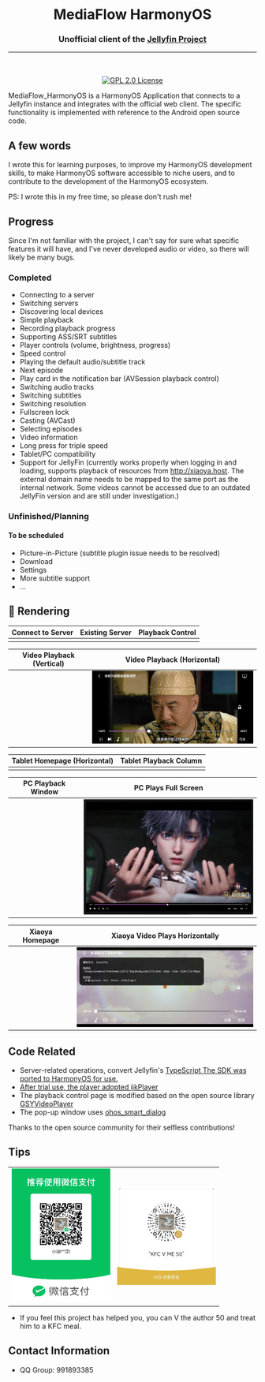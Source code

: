 <h1 align="center">MediaFlow HarmonyOS</h1>
<h3 align="center">Unofficial client of the <a href="https://jellyfin.org">Jellyfin Project</a></h3>

---

<p align="center">
<br/>
<br/>
<a href="https://github.com/chashaochang/JellyFin_HarmonyOS">
<img alt="GPL 2.0 License" src="https://img.shields.io/github/license/jellyfin/jellyfin-android.svg"/>
</a>

MediaFlow_HarmonyOS is a HarmonyOS Application that connects to a Jellyfin instance and integrates with the official web client. The specific functionality is implemented with reference to the Android open source code.

## A few words
I wrote this for learning purposes, to improve my HarmonyOS development skills, to make HarmonyOS software accessible to niche users, and to contribute to the development of the HarmonyOS ecosystem.

PS: I wrote this in my free time, so please don't rush me!

## Progress
Since I'm not familiar with the project, I can't say for sure what specific features it will have, and I've never developed audio or video, so there will likely be many bugs.

### Completed

- Connecting to a server
- Switching servers
- Discovering local devices
- Simple playback
- Recording playback progress
- Supporting ASS/SRT subtitles
- Player controls (volume, brightness, progress)
- Speed ​​control
- Playing the default audio/subtitle track
- Next episode
- Play card in the notification bar (AVSession playback control)
- Switching audio tracks
- Switching subtitles
- Switching resolution
- Fullscreen lock
- Casting (AVCast)
- Selecting episodes
- Video information
- Long press for triple speed
- Tablet/PC compatibility
- Support for JellyFin (currently works properly when logging in and loading, supports playback of resources from http://xiaoya.host. The external domain name needs to be mapped to the same port as the internal network. Some videos cannot be accessed due to an outdated JellyFin version and are still under investigation.)

### Unfinished/Planning

#### To be scheduled
- Picture-in-Picture (subtitle plugin issue needs to be resolved)
- Download
- Settings
- More subtitle support
- ...

🧬 Rendering
------------

| Connect to Server | Existing Server | Playback Control |
|:------------------------------------------------------------:|:---------------------------------------------------------------:|:-------------------------------------------------------------:|
|  |  |  |

| Video Playback (Vertical) | Video Playback (Horizontal) |
|:------------------------------------------------------------:|:-------------------------------------------------------------:|
| | <img src="screenshots/hengping.jpg" width="400" alt="Video Playback (Horizontal)"> |

| Tablet Homepage (Horizontal) | Tablet Playback Column |
|:---------------------------------------------------------------:|:---------------------------------------------------------------:|
| |  |

| PC Playback Window | PC Plays Full Screen |
|:-----------------------------------------------------------------:|:----------------------------------------------------------------:|
|  | <img src="screenshots/pc_quanping.png" width="400" alt="Video Plays Horizontally"> |

| Xiaoya Homepage | Xiaoya Video Plays Horizontally |
|:-----------------------------------------------------------:|:----------------------------------------------------------------:|
|  | <img src="screenshots/xiaoya_play.jpg" width="400" alt="Video Plays Horizontally"> |

## Code Related

- Server-related operations, convert Jellyfin's <a href="https://github.com/jellyfin/jellyfin-sdk-typescript">TypeScript The SDK was ported to HarmonyOS for use.
- After trial use, the player adopted <a href="https://ohpm.openharmony.cn/#/cn/detail/@ohos%2Fijkplayer">ijkPlayer</a>
- The playback control page is modified based on the open source library <a href="https://gitee.com/openharmony-tpc/openharmony_tpc_samples/tree/master/GSYVideoPlayer">GSYVideoPlayer</a>
- The pop-up window uses <a href="https://github.com/xdd666t/ohos_smart_dialog">ohos_smart_dialog</a>

Thanks to the open source community for their selfless contributions!

## Tips

| | |
|:-------------------------------------------------------:|:--------------------------------------------------:|
| <img src="screenshots/shoukuan.jpg" width="200" alt=""> | <img src="screenshots/v50.jpg" width="200" alt=""> |

- If you feel this project has helped you, you can V the author 50 and treat him to a KFC meal.

## Contact Information

- QQ Group: 991893385
